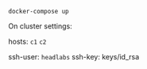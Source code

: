 `docker-compose up`


On cluster settings:

hosts:
`c1`
`c2`

ssh-user: `headlabs`
ssh-key: keys/id_rsa
